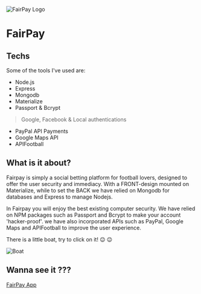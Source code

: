 ![FairPay Logo](http://res.cloudinary.com/dlmrvaeyh/image/upload/c_scale,w_293/v1525384930/burning-red-logo.png)
# FairPay

## Techs

Some of the tools I've used are:

- Node.js
- Express
- Mongodb
- Materialize
- Passport & Bcrypt
 > Google, Facebook & Local authentications
- PayPal API Payments
- Google Maps API
- APIFootball

## What is it about?

Fairpay is simply a social betting platform for football lovers, designed to offer the user security and immediacy. With a FRONT-design mounted on Materialize, while to set the BACK we have relied on Mongodb for databases and Express to manage Nodejs.

In Fairpay you will enjoy the best existing computer security. We have relied on NPM packages such as Passport and Bcrypt to make your account 'hacker-proof'. we have also incorporated APIs such as PayPal, Google Maps and APIFootball to improve the user experience.

There is a little boat, try to click on it! :wink: :wink:

  ![Boat](http://res.cloudinary.com/dlmrvaeyh/image/upload/v1525385990/boat.png)
  
## Wanna see it ???

[FairPay App](http://fair-pay.herokuapp.com/)
